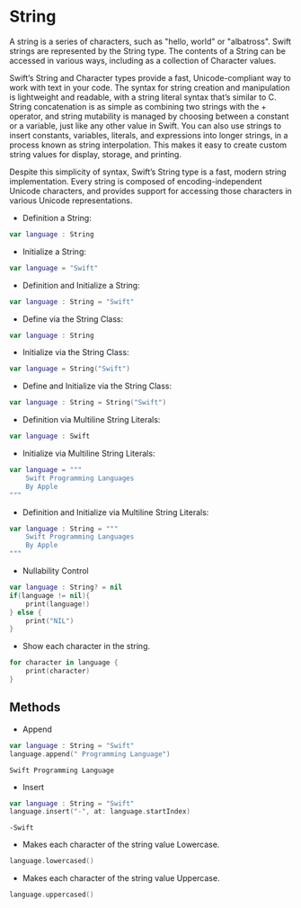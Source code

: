 # String
A string is a series of characters, such as "hello, world" or "albatross". Swift strings are represented by the String type. The contents of a String can be accessed in various ways, including as a collection of Character values.

Swift’s String and Character types provide a fast, Unicode-compliant way to work with text in your code. The syntax for string creation and manipulation is lightweight and readable, with a string literal syntax that’s similar to C. String concatenation is as simple as combining two strings with the + operator, and string mutability is managed by choosing between a constant or a variable, just like any other value in Swift. You can also use strings to insert constants, variables, literals, and expressions into longer strings, in a process known as string interpolation. This makes it easy to create custom string values for display, storage, and printing.

Despite this simplicity of syntax, Swift’s String type is a fast, modern string implementation. Every string is composed of encoding-independent Unicode characters, and provides support for accessing those characters in various Unicode representations.

- Definition a String:
``` swift
var language : String
```
- Initialize a String:
``` swift
var language = "Swift"
```
- Definition and Initialize a String:
``` swift
var language : String = "Swift"
```
- Define via the String Class:
``` swift
var language : String
```
- Initialize via the String Class:
``` swift
var language = String("Swift")
```
- Define and Initialize via the String Class:
``` swift
var language : String = String("Swift")
```
-  Definition via Multiline String Literals:
``` swift
var language : Swift
```
-  Initialize via Multiline String Literals:
``` swift
var language = """
    Swift Programming Languages
    By Apple
"""
```
-  Definition and Initialize via Multiline String Literals:
``` swift
var language : String = """
    Swift Programming Languages
    By Apple
"""
```
- Nullability Control
```swift
var language : String? = nil
if(language != nil){
    print(language!)
} else {
    print("NIL")
}
```

- Show each character in the string.
```swift
for character in language {
    print(character)
}
```
## Methods
- Append
```swift
var language : String = "Swift"
language.append(" Programming Language")
```
```
Swift Programming Language
```
- Insert
```swift
var language : String = "Swift"
language.insert("-", at: language.startIndex)
```
```
-Swift
```

- Makes each character of the string value Lowercase.
```swift
language.lowercased()
```

- Makes each character of the string value Uppercase.
```swift
language.uppercased()
```

